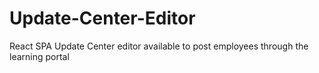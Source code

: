 # Update-Center-Editor

React SPA Update Center editor available to post employees through the learning portal
